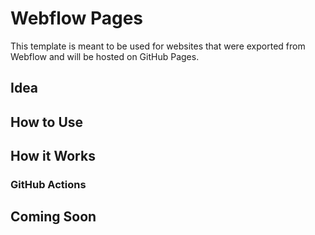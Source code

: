 # Webflow Pages
This template is meant to be used for websites that were exported from Webflow and will be hosted on GitHub Pages.

## Idea

## How to Use

## How it Works

### GitHub Actions

## Coming Soon
